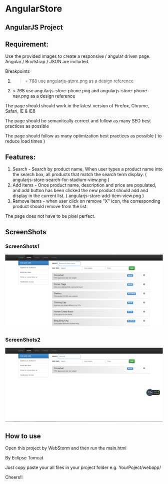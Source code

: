 # AngularStore
## AngularJS Project

## Requirement:

Use the provided images to create a responsive / angular driven page. Angular / Bootstrap / JSON are included. 

Breakpoints 

1. >= 768 use angularjs-store.png as a design reference
2. <  768 use  angularjs-store-phone.png and angularjs-store-phone-nav.png as a design reference



The page should should work in the latest version of Firefox, Chrome, Safari, IE & IE8

The page should be semanitcally correct and follow as many SEO best practices as possible

The page should follow as many optimization best practices as possible ( to reduce load times )


## Features:
1. Search - Search by product name, When user types a product name into the search box, all products that match the search term display. ( angularjs-store-search-for-stadium-view.png )
2. Add items - Once product name, description and price are populated, and add button has been clicked the new product should add and display in the current list. ( angularjs-store-add-item-view.png )
3. Remove items - when user click on remove "X" icon, the corresponding product should remove from the list.


The page does not have to be pixel perfect. 

## ScreenShots
### ScreenShots1
![screenshot1](https://github.com/PeaceUCR/AngularStore/blob/master/screenshot1.png)
### ScreenShots2
![screenshot2](https://github.com/PeaceUCR/AngularStore/blob/master/screenshot2.PNG)

## How to use

Open this project by WebStorm and then run the main.html

By Eclipse Tomcat

Just copy paste your all files in your project folder e.g. YourPoject/webapp/

Cheers!!

